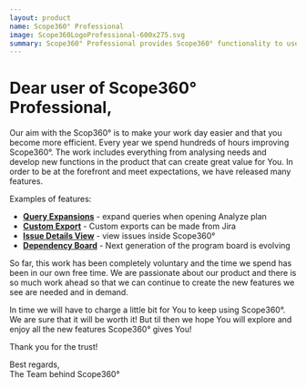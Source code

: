```yaml
---
layout: product
name: Scope360° Professional
image: Scope360LogoProfessional-600x275.svg
summary: Scope360° Professional provides Scope360° functionality to users without the need for a enterprise config.
---
```

# Dear user of Scope360° Professional,

Our aim with the Scop360° is to make your work day easier and that you become more efficient.
Every year we spend hundreds of hours improving Scope360°. The work includes everything from analysing needs and develop new functions in the product that can create great value for You. In order to be at the forefront and meet expectations, we have released many features.

Examples of features:

- **[Query Expansions](/release-note/2024/04/25/Scope360-version-2024.04.25.html)** - expand queries when opening Analyze plan
- **[Custom Export](/release-note/2023/01/31/Scope360-version-2023.01.31.html)** - Custom exports can be made from Jira
- **[Issue Details View](/release-note/2023/04/02/Scope360-version-2023.04.02.html)** - view issues inside Scope360°
- **[Dependency Board](/release-note/2023/01/31/Scope360-version-2023.01.31.html)** - Next generation of the program board is evolving

So far, this work has been completely voluntary and the time we spend has been in our own free time. We are passionate about our product and there is so much work ahead so that we can continue to create the new features we see are needed and in demand.

In time we will have to charge a little bit for You to keep using Scope360°. We are sure that it will be worth it! But til then we hope You will explore and enjoy all the new features Scope360° gives You!

Thank you for the trust!

Best regards,<br>
The Team behind Scope360°
